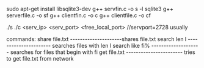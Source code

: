 sudo apt-get install libsqlite3-dev
g++ servfin.c -o s -l sqlite3
g++ serverfile.c -o sf
g++ clientfin.c -o c
g++ clientfile.c -o cf

./s
./c <serv_ip> <serv_port> <free_local_port>
//servport=2728 usually

commands: 
share file.txt ---------------------shares file.txt
search len l ---------------------- searches files with len l
search like fi% -------------------- searches for files that begin with fi
get file.txt ----------------------- tries to get file.txt from network
